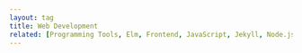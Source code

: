 ```yaml
---
layout: tag
title: Web Development
related: [Programming Tools, Elm, Frontend, JavaScript, Jekyll, Node.js, Static Site Generator, TypeScript]
---
```

